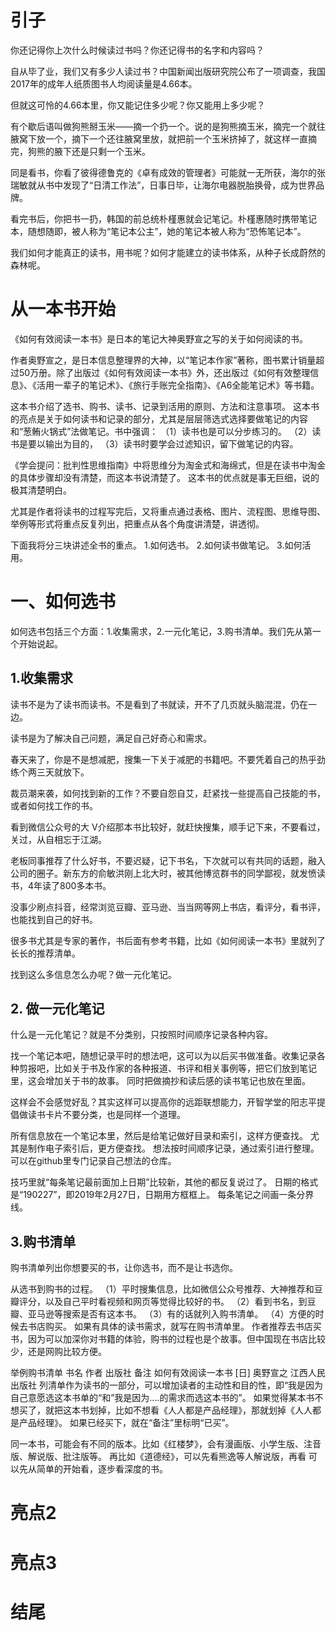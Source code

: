 

# 引子

你还记得你上次什么时候读过书吗？你还记得书的名字和内容吗？

自从毕了业，我们又有多少人读过书？中国新闻出版研究院公布了一项调查，我国2017年的成年人纸质图书人均阅读量是4.66本。

但就这可怜的4.66本里，你又能记住多少呢？你又能用上多少呢？

有个歇后语叫做狗熊掰玉米——摘一个扔一个。说的是狗熊摘玉米，摘完一个就往腋窝下放一个，摘下一个还往腋窝里放，就把前一个玉米挤掉了，就这样一直摘完，狗熊的腋下还是只剩一个玉米。

同是看书，你看了彼得德鲁克的《卓有成效的管理者》可能就一无所获，海尔的张瑞敏就从书中发现了“日清工作法”，日事日毕，让海尔电器脱胎换骨，成为世界品牌。

看完书后，你把书一扔，韩国的前总统朴槿惠就会记笔记。朴槿惠随时携带笔记本，随想随即，被人称为“笔记本公主”，她的笔记本被人称为“恐怖笔记本”。

我们如何才能真正的读书，用书呢？如何才能建立的读书体系，从种子长成蔚然的森林呢。

# 从一本书开始

《如何有效阅读一本书》是日本的笔记大神奥野宣之写的关于如何阅读的书。

作者奥野宣之，是日本信息整理界的大神，以“笔记本作家”著称，图书累计销量超过50万册。除了出版过《如何有效阅读一本书》外，还出版过《如何有效整理信息》、《活用一辈子的笔记术》、《旅行手账完全指南》、《A6全能笔记术》等书籍。

这本书介绍了选书、购书、读书、记录到活用的原则、方法和注意事项。 这本书的亮点是关于如何读书和记录的部分，尤其是层层筛选式选择要做笔记的内容和“葱鲔火锅式”法做笔记。书中强调： （1）读书也是可以分步练习的。 （2）读书是要以输出为目的， （3）读书时要学会过滤知识，留下做笔记的内容。

《学会提问：批判性思维指南》中将思维分为淘金式和海绵式，但是在读书中淘金的具体步骤却没有清楚，而这本书说清楚了。 这本书的优点就是事无巨细，说的极其清楚明白。

尤其是作者将读书的过程写完后，又将重点通过表格、图片、流程图、思维导图、举例等形式将重点反复列出，把重点从各个角度讲清楚，讲透彻。

下面我将分三块讲述全书的重点。
1.如何选书。
2.如何读书做笔记。
3.如何活用。

# 一、如何选书 

如何选书包括三个方面：1.收集需求，2.一元化笔记，3.购书清单。我们先从第一个开始说起。

## 1.收集需求

读书不是为了读书而读书。不是看到了书就读，开不了几页就头脑混混，仍在一边。

读书是为了解决自己问题，满足自己好奇心和需求。

春天来了，你是不是想减肥，搜集一下关于减肥的书籍吧。不要凭着自己的热乎劲练个两三天就放下。

裁员潮来袭，如何找到新的工作？不要自怨自艾，赶紧找一些提高自己技能的书，或者如何找工作的书。

看到微信公众号的大	V介绍那本书比较好，就赶快搜集，顺手记下来，不要看过，关过，从自相忘于江湖。

老板同事推荐了什么好书，不要迟疑，记下书名，下次就可以有共同的话题，融入公司的圈子。新东方的俞敏洪刚上北大时，被其他博览群书的同学鄙视，就发愤读书，4年读了800多本书。

没事少刷点抖音，经常浏览豆瓣、亚马逊、当当网等网上书店，看评分，看书评，也能找到自己的好书。

很多书尤其是专家的著作，书后面有参考书籍，比如《如何阅读一本书》里就列了长长的推荐清单。

找到这么多信息怎么办呢？做一元化笔记。

## 2. 做一元化笔记

什么是一元化笔记？就是不分类别，只按照时间顺序记录各种内容。

找一个笔记本吧，随想记录平时的想法吧，这可以为以后买书做准备。收集记录各种剪报吧，比如关于书及作家的各种报道、书评和相关事例等，把它们放到笔记里，这会增加关于书的故事。 同时把做摘抄和读后感的读书笔记也放在里面。

这样会不会感觉好乱？其实这样可以提高你的远距联想能力，开智学堂的阳志平提倡做读书卡片不要分类，也是同样一个道理。 

所有信息放在一个笔记本里，然后是给笔记做好目录和索引，这样方便查找。 尤其是制作电子索引后，更方便查找。 想法按时间顺序记录，通过索引进行整理。可以在github里专门记录自己想法的仓库。




技巧里就“每条笔记最前面加上日期”比较新，其他的都反复说过了。 日期的格式是“190227”，即2019年2月27日，日期用方框框上。 每条笔记之间画一条分界线。

## 3.购书清单

购书清单列出你想要买的书，让你选书，而不是让书选你。

从选书到购书的过程。 （1）平时搜集信息，比如微信公众号推荐、大神推荐和豆瓣评分，以及自己平时看视频和网页等觉得比较好的书。 （2）看到书名，到豆瓣、亚马逊等搜索是否有这本书。 （3）有的话就列入购书清单。 （4）方便的时候去书店购买。 如果有具体的读书需求，就写在购书清单里。 作者推荐去书店买书，因为可以加深你对书籍的体验，购书的过程也是个故事。但中国现在书店比较少，还是网购比较方便。

举例购书清单 书名 作者 出版社 备注 如何有效阅读一本书 [日] 奥野宣之 江西人民出版社 列清单作为读书的一部分，可以增加读者的主动性和目的性，即“我是因为自己意愿选这本书单的“和”我是因为....的需求而选这本书的”。 如果觉得某本书不想买了，就把这本书划掉，比如不想看《人人都是产品经理》，那就划掉《人人都是产品经理》。 如果已经买下，就在“备注”里标明“已买”。

同一本书，可能会有不同的版本。比如《红楼梦》，会有漫画版、小学生版、注音版、解说版、批注版等。 再比如《道德经》，可以先看熊逸等人解说版，再看 可以先从简单的开始看，逐步看深度的书。

























# 亮点2
# 亮点3
# 结尾




<!--stackedit_data:
eyJoaXN0b3J5IjpbMTYwMzI0MjgyOSwtMTY4NjY4NDI1Ml19
-->